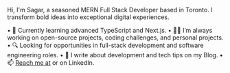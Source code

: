 Hi, I'm Sagar, a seasoned MERN Full Stack Developer based in Toronto. I transform bold ideas into exceptional digital experiences.

  • 🌱 Currently learning advanced TypeScript and Next.js.
	•	👨‍💻 I’m always working on open-source projects, coding challenges, and personal projects.
	•	🔍 Looking for opportunities in full-stack development and software engineering roles.
	•	📝 I write about development and tech tips on my Blog.
	•	📫 [Reach me at](sagarparmar-dev@outlook.com) or on LinkedIn.
